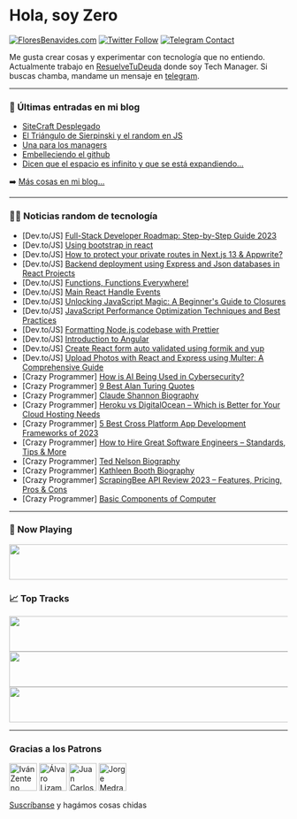 # Hola, soy Zero

[![FloresBenavides.com](https://img.shields.io/website?down_message=oops&label=MiBlog&style=for-the-badge&up_message=online&url=https%3A%2F%2Ffloresbenavides.com)](https://floresbenavides.com) [![Twitter Follow](https://img.shields.io/twitter/follow/ZeroDragon?color=%231DA1F2&label=Follow&logo=twitter&logoColor=ffffff&style=for-the-badge)](https://twitter.com/zerodragon) [![Telegram Contact](https://img.shields.io/badge/escr%C3%ADbeme-ZeroDragon-%2326A5E4?style=for-the-badge&logo=telegram)](https://t.me/zerodragon)

Me gusta crear cosas y experimentar con tecnología que no entiendo.
Actualmente trabajo en [ResuelveTuDeuda](http://github.com/resuelve) donde soy Tech Manager.
Si buscas chamba, mandame un mensaje en [telegram](https://t.me/zerodragon).

---

### 📕 Últimas entradas en mi blog
<!-- BLOG-POST-LIST:START -->
- [SiteCraft Desplegado](https://floresbenavides.com/sitecraft-desplegado/)
- [El Triángulo de Sierpinski y el random en JS](https://floresbenavides.com/el-triangulo-de-sierpinski-y-el-random-en-js/)
- [Una para los managers](https://floresbenavides.com/una-para-los-managers/)
- [Embelleciendo el github](https://floresbenavides.com/embelleciendo-el-github/)
- [Dicen que el espacio es infinito y que se está expandiendo…](https://floresbenavides.com/dicen-que-el-espacio-es-infinito-y-que-se-esta-expandiendo/)
<!-- BLOG-POST-LIST:END -->

➡️ [Más cosas en mi blog...](https://floresbenavides.com)

---

### 👨‍💻 Noticias random de tecnología
<!-- TECH-POSTS:START -->
- [Dev.to/JS] [Full-Stack Developer Roadmap: Step-by-Step Guide 2023](https://dev.to/scofieldidehen/full-stack-developer-roadmap-step-by-step-guide-2023-5anf)
- [Dev.to/JS] [Using bootstrap in react](https://dev.to/atenliao/using-bootstrap-in-react-1c2d)
- [Dev.to/JS] [How to protect your private routes in Next.js 13 &amp; Appwrite?](https://dev.to/niazmorshed2007/how-to-protect-your-private-routes-in-nextjs-13-appwrite-4645)
- [Dev.to/JS] [Backend deployment using Express and Json databases in React Projects](https://dev.to/sebassd/backend-deployment-using-express-and-json-databases-in-react-projects-4a14)
- [Dev.to/JS] [Functions, Functions Everywhere!](https://dev.to/jongrabowski/functions-functions-everywhere-49ij)
- [Dev.to/JS] [Main React Handle Events](https://dev.to/stellamazzillo/main-react-handle-events-1n3p)
- [Dev.to/JS] [Unlocking JavaScript Magic: A Beginner&#39;s Guide to Closures](https://dev.to/michae1tanaka/unlocking-javascript-magic-a-beginners-guide-to-closures-2nnj)
- [Dev.to/JS] [JavaScript Performance Optimization Techniques and Best Practices](https://dev.to/ikennaokpalaeze/javascript-performance-optimization-techniques-and-best-practices-4epi)
- [Dev.to/JS] [Formatting Node.js codebase with Prettier](https://dev.to/zsevic/formatting-nodejs-codebase-with-prettier-3ghi)
- [Dev.to/JS] [Introduction to Angular](https://dev.to/rohithart/introduction-to-angular-25m6)
- [Dev.to/JS] [Create React form auto validated using formik and yup](https://dev.to/joselatines/create-react-form-auto-validated-using-formik-and-yup-49c1)
- [Dev.to/JS] [Upload Photos with React and Express using Multer: A Comprehensive Guide](https://dev.to/joselatines/upload-photos-with-react-and-express-using-multer-a-comprehensive-guide-403d)
- [Crazy Programmer] [How is AI Being Used in Cybersecurity?](https://www.thecrazyprogrammer.com/2023/06/how-is-ai-being-used-in-cybersecurity.html)
- [Crazy Programmer] [9 Best Alan Turing Quotes](https://www.thecrazyprogrammer.com/2023/06/alan-turing-quotes.html)
- [Crazy Programmer] [Claude Shannon Biography](https://www.thecrazyprogrammer.com/2023/06/claude-shannon-biography.html)
- [Crazy Programmer] [Heroku vs DigitalOcean – Which is Better for Your Cloud Hosting Needs](https://www.thecrazyprogrammer.com/2023/06/heroku-vs-digitalocean.html)
- [Crazy Programmer] [5 Best Cross Platform App Development Frameworks of 2023](https://www.thecrazyprogrammer.com/2023/05/cross-platform-app-development-frameworks.html)
- [Crazy Programmer] [How to Hire Great Software Engineers – Standards, Tips &amp; More](https://www.thecrazyprogrammer.com/2023/05/how-to-hire-great-software-engineers.html)
- [Crazy Programmer] [Ted Nelson Biography](https://www.thecrazyprogrammer.com/2023/05/ted-nelson-biography.html)
- [Crazy Programmer] [Kathleen Booth Biography](https://www.thecrazyprogrammer.com/2023/05/kathleen-booth-biography.html)
- [Crazy Programmer] [ScrapingBee API Review 2023 – Features, Pricing, Pros &amp; Cons](https://www.thecrazyprogrammer.com/2023/05/scrapingbee-review.html)
- [Crazy Programmer] [Basic Components of Computer](https://www.thecrazyprogrammer.com/2023/04/components-of-computer.html)<!-- TECH-POSTS:END -->

---

### 🎵 Now Playing
<a href="https://spotify-now-playing-dun.vercel.app/now-playing?open"><img src="https://spotify-now-playing-dun.vercel.app/now-playing" width="540" height="64"></a>

### 📈 Top Tracks
<a href="https://spotify-now-playing-dun.vercel.app/top-tracks?i=1&open"><img src="https://spotify-now-playing-dun.vercel.app/top-tracks?i=1" width="540" height="64"></a>
<a href="https://spotify-now-playing-dun.vercel.app/top-tracks?i=2&open"><img src="https://spotify-now-playing-dun.vercel.app/top-tracks?i=2" width="540" height="64"></a>
<a href="https://spotify-now-playing-dun.vercel.app/top-tracks?i=3&open"><img src="https://spotify-now-playing-dun.vercel.app/top-tracks?i=3" width="540" height="64"></a>

---

### Gracias a los Patrons
[<img src="https://avatars.githubusercontent.com/u/243380?v=4" alt="Iván Zenteno" width="50px">](https://github.com/k001) [<img src="https://avatars.githubusercontent.com/u/19955639?v=4" alt="Álvaro Lizama" width="50px">](https://github.com/alvarolizama) [<img src="https://avatars.githubusercontent.com/u/2718753?v=4" alt="Juan Carlos Ruiz" width="50px">](https://github.com/JuanCrg90) [<img src="https://avatars.githubusercontent.com/u/37025?v=4" alt="Jorge Medrano" width="50px">](https://github.com/h1pp1e) 

[Suscríbanse](https://www.patreon.com/zerodragon) y hagámos cosas chidas
